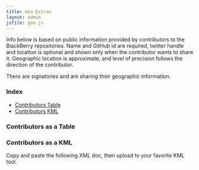 ```yaml
---
title: Geo Extras
layout: admin
jsfile: geo.js
---
```


Info below is based on public information provided by contributors to the BlackBerry repositories.
Name and GitHub id are required, twitter handle and location is optional and shown only when the
contributor wants to share it.
Geographic location is approximate, and level of precision follows the direction of the
contributor.

<p>
There are <span style='font-size:140%;' id='stats-sigCount'><!-- dynamic content --></span> signatories
and <span style='font-size:140%;' id='stats-geoCount'><!-- dynamic content --></span> are
sharing their geographic information.
</p>

### Index
* [Contributors Table](#geoTable)
* [Contributors KML](#geoKML)


<div id="geoTable">
<h3>Contributors as a Table</h3>
</div>


<h3 id="geoKML">Contributors as a KML</h3>

Copy and paste the following XML doc, then upload to your favorite KML tool.

<div id="geoKMLtext" style="margin-top:10px; background-color:lightgoldenrodyellow">
<!-- dynamic content -->
</div>
